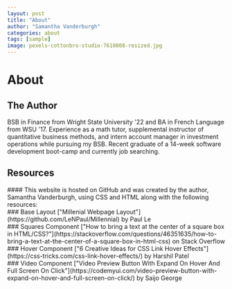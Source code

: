 ```yaml
---
layout: post
title: "About"
author: "Samantha Vanderburgh"
categories: about
tags: [sample]
image: pexels-cottonbro-studio-7610808-resized.jpg
---
```


<h1> About </h1>

<h2> The Author </h2>
BSB in Finance from Wright State University '22 and BA in French Language from WSU '17. Experience as a math tutor, supplemental instructor of quantitative business methods, and intern account manager in investment operations while pursuing my BSB. Recent graduate of a 14-week software development boot-camp and currently job searching.
<br>

<h2> Resources </h2>
#### This website is hosted on GitHub and was created by the author, Samantha Vanderburgh, using CSS and HTML along with the following resources: <br>
### Base Layout
["Millenial Webpage Layout"](https://github.com/LeNPaul/Millennial) by Paul Le  <br>
### Squares Component
["How to bring a text at the center of a square box in HTML/CSS?"](https://stackoverflow.com/questions/46351635/how-to-bring-a-text-at-the-center-of-a-square-box-in-html-css) on Stack Overflow  <br>
### Hover Component
["6 Creative Ideas for CSS Link Hover Effects"](https://css-tricks.com/css-link-hover-effects/) by Harshil Patel  <br>
### Video Component
["Video Preview Button With Expand On Hover And Full Screen On Click"](https://codemyui.com/video-preview-button-with-expand-on-hover-and-full-screen-on-click/) by Saijo George  <br>
